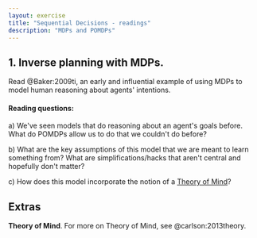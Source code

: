 ```yaml
---
layout: exercise
title: "Sequential Decisions - readings"
description: "MDPs and POMDPs" 
---
```


## 1. Inverse planning with MDPs.

Read @Baker:2009ti, an early and influential example of using MDPs to model human reasoning about agents' intentions.

#### Reading questions:
a) We've seen models that do reasoning about an agent's goals before. What do POMDPs allow us to do that we couldn't do before?

b) What are the key assumptions of this model that we are meant to learn something from? What are simplifications/hacks that aren't central and hopefully don't matter?

c) How does this model incorporate the notion of a [Theory of Mind](https://en.wikipedia.org/wiki/Theory_of_mind)?

## Extras

**Theory of Mind**. For more on Theory of Mind, see @carlson:2013theory.